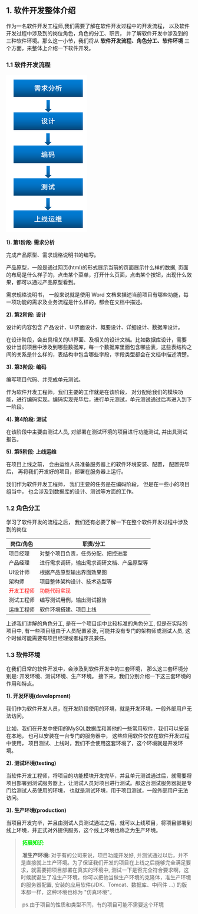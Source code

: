 ## 1. 软件开发整体介绍

作为一名软件开发工程师,我们需要了解在软件开发过程中的开发流程， 以及软件开发过程中涉及到的岗位角色，角色的分工、职责， 并了解软件开发中涉及到的三种软件环境。那么这一小节，我们将从 **软件开发流程、角色分工、软件环境** 三个方面，来整体上介绍一下软件开发。



### 1.1 软件开发流程

![image-20210725231106363](img/image-20210725231106363.png) 



**1). 第1阶段: 需求分析**

完成产品原型、需求规格说明书的编写。  

产品原型，一般是通过网页(html)的形式展示当前的页面展示什么样的数据, 页面的布局是什么样子的，点击某个菜单，打开什么页面，点击某个按钮，出现什么效果，都可以通过产品原型看到。 

需求规格说明书， 一般来说就是使用 Word 文档来描述当前项目有哪些功能，每一项功能的需求及业务流程是什么样的，都会在文档中描述。



**2). 第2阶段: 设计**

设计的内容包含 产品设计、UI界面设计、概要设计、详细设计、数据库设计。

在设计阶段，会出具相关的UI界面、及相关的设计文档。比如数据库设计，需要设计当前项目中涉及到哪些数据库，每一个数据库里面包含哪些表，这些表结构之间的关系是什么样的，表结构中包含哪些字段，字段类型都会在文档中描述清楚。



**3). 第3阶段: 编码**

编写项目代码、并完成单元测试。

作为软件开发工程师，我们主要的工作就是在该阶段， 对分配给我们的模块功能，进行编码实现。编码实现完毕后，进行单元测试，单元测试通过后再进入到下一阶段。



**4). 第4阶段: 测试**

在该阶段中主要由测试人员, 对部署在测试环境的项目进行功能测试, 并出具测试报告。



**5). 第5阶段: 上线运维**

在项目上线之前， 会由运维人员准备服务器上的软件环境安装、配置， 配置完毕后， 再将我们开发好的项目，部署在服务器上运行。



我们作为软件开发工程师， 我们主要的任务是在编码阶段， 但是在一些小的项目组当中， 也会涉及到数据库的设计、测试等方面的工作。



### 1.2 角色分工

学习了软件开发的流程之后， 我们还有必要了解一下在整个软件开发过程中涉及到的岗位 

| 岗位/角色                           | 职责/分工                                  |
| ----------------------------------- | ------------------------------------------ |
| 项目经理                            | 对整个项目负责，任务分配、把控进度         |
| 产品经理                            | 进行需求调研，输出需求调研文档、产品原型等 |
| UI设计师                            | 根据产品原型输出界面效果图                 |
| 架构师                              | 项目整体架构设计、技术选型等               |
| <font color='red'>开发工程师</font> | <font color='red'>功能代码实现</font>      |
| 测试工程师                          | 编写测试用例，输出测试报告                 |
| 运维工程师                          | 软件环境搭建、项目上线                     |



上述我们讲解的角色分工, 是在一个项目组中比较标准的角色分工, 但是在实际的项目中, 有一些项目组由于人员配置紧张, 可能并没有专门的架构师或测试人员, 这个时候可能需要有项目经理或者程序员兼任。



### 1.3 软件环境

在我们日常的软件开发中，会涉及到软件开发中的三套环境， 那么这三套环境分别是: 开发环境、测试环境、生产环境。 接下来，我们分别介绍一下这三套环境的作用和特点。



**1). 开发环境(development)**

我们作为软件开发人员，在开发阶段使用的环境，就是开发环境，一般外部用户无法访问。

比如，我们在开发中使用的MySQL数据库和其他的一些常用软件，我们可以安装在本地， 也可以安装在一台专门的服务器中， 这些应用软件仅仅在软件开发过程中使用， 项目测试、上线时，我们不会使用这套环境了，这个环境就是开发环境。



**2). 测试环境(testing)**

当软件开发工程师，将项目的功能模块开发完毕，并且单元测试通过后，就需要将项目部署到测试服务器上，让测试人员对项目进行测试。那这台测试服务器就是专门给测试人员使用的环境， 也就是测试环境，用于项目测试，一般外部用户无法访问。



**3). 生产环境(production)**

当项目开发完毕，并且由测试人员测试通过之后，就可以上线项目，将项目部署到线上环境，并正式对外提供服务，这个线上环境也称之为生产环境。



> <font color='gree'> <b>拓展知识:</b></font> 
>
> ​	**准生产环境:** 对于有的公司来说，项目功能开发好, 并测试通过以后，并不是直接就上生产环境。为了保证我们开发的项目在上线之后能够完全满足要求，就需要把项目部署在真实的环境中, 测试一下是否完全符合要求啊，这时候就诞生了准生产环境，你可以把他当做生产环境的克隆体，准生产环境的服务器配置, 安装的应用软件(JDK、Tomcat、数据库、中间件 ...) 的版本都一样，这种环境也称为 "仿真环境"。
>
> ​	ps.由于项目的性质和类型不同，有的项目可能不需要这个环境

